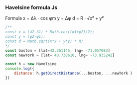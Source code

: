 ### Havelsine formula Js
Formula	x = Δλ ⋅ cos φm
y = Δφ
d = R ⋅ √x² + y²

```javascript
/**  
const x = (λ2-λ1) * Math.cos((φ1+φ2)/2);
const y = (φ2-φ1);
const d = Math.sqrt(x*x + y*y) * R;
*/
const boston = [lat=42.361145, lng= -71.057083]
const newYork = [lat= 40.730610, lng= -73.935242]

const h = new Havelsine
console.log({
    distance: h.getDirectDistance(...boston, ...newYork )
})

```